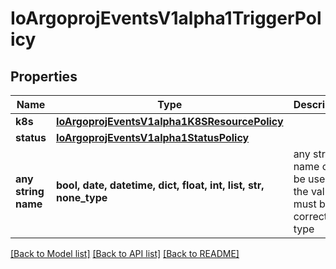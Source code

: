# IoArgoprojEventsV1alpha1TriggerPolicy


## Properties
Name | Type | Description | Notes
------------ | ------------- | ------------- | -------------
**k8s** | [**IoArgoprojEventsV1alpha1K8SResourcePolicy**](IoArgoprojEventsV1alpha1K8SResourcePolicy.md) |  | [optional] 
**status** | [**IoArgoprojEventsV1alpha1StatusPolicy**](IoArgoprojEventsV1alpha1StatusPolicy.md) |  | [optional] 
**any string name** | **bool, date, datetime, dict, float, int, list, str, none_type** | any string name can be used but the value must be the correct type | [optional]

[[Back to Model list]](../README.md#documentation-for-models) [[Back to API list]](../README.md#documentation-for-api-endpoints) [[Back to README]](../README.md)


